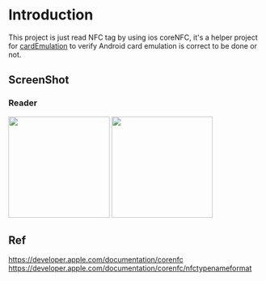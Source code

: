 # Introduction 

This project is just read NFC tag by using ios coreNFC, it's a helper project for [cardEmulation](https://github.com/underwindfall/NFCAndroid) to verify Android card emulation is correct to be done or not. 


## ScreenShot
### Reader 
<img src="https://github.com/underwindfall/NFCReaderiOS/blob/master/art/image1.png" width="200px" />
<img src="https://github.com/underwindfall/NFCReaderiOS/blob/master/art/image2.png" width="200px" />


## Ref
https://developer.apple.com/documentation/corenfc
https://developer.apple.com/documentation/corenfc/nfctypenameformat

